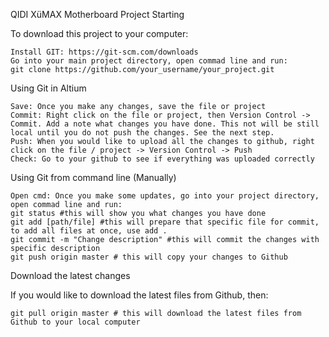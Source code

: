 QIDI XüMAX Motherboard Project
Starting

To download this project to your computer:

    Install GIT: https://git-scm.com/downloads
    Go into your main project directory, open commad line and run:
    git clone https://github.com/your_username/your_project.git

Using Git in Altium

    Save: Once you make any changes, save the file or project
    Commit: Right click on the file or project, then Version Control -> Commit. Add a note what changes you have done. This not will be still local until you do not push the changes. See the next step.
    Push: When you would like to upload all the changes to github, right click on the file / project -> Version Control -> Push
    Check: Go to your github to see if everything was uploaded correctly

Using Git from command line (Manually)

    Open cmd: Once you make some updates, go into your project directory, open commad line and run:
    git status #this will show you what changes you have done
    git add [path/file] #this will prepare that specific file for commit, to add all files at once, use add .
    git commit -m "Change description" #this will commit the changes with specific description
    git push origin master # this will copy your changes to Github

Download the latest changes

If you would like to download the latest files from Github, then:

    git pull origin master # this will download the latest files from Github to your local computer